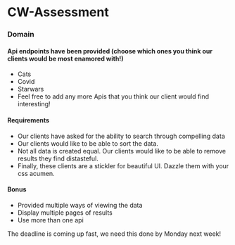 # CW-Assessment

### Domain
#### Api endpoints have been provided (choose which ones you think our clients would be most enamored with!)
- Cats
- Covid
- Starwars
- Feel free to add any more Apis that you think our client would find interesting!
 

#### Requirements

- Our clients have asked for the ability to search through compelling data
- Our clients would like to be able to sort the data.
- Not all data is created equal. Our clients would like to be able to remove results they find distasteful.
- Finally, these clients are a stickler for beautiful UI. Dazzle them with your css acumen.
 

#### Bonus

- Provided multiple ways of viewing the data
- Display multiple pages of results
- Use more than one api
 

The deadline is coming up fast, we need this done by Monday next week!
